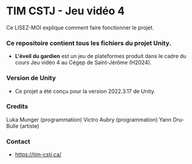 # TIM CSTJ - Jeu vidéo 4 #
Ce LISEZ-MOI explique comment faire fonctionner le projet.

### Ce repositoire contient tous les fichiers du projet Unity. ###
* **L'éveil du gardien** est un jeu de plateformes produit dans le cadre du cours Jeu vidéo 4 au Cégep de Saint-Jérôme (H2024).

### Version de Unity ###
* Ce projet a été conçu pour la version 2022.3.17 de Unity.

### Credits ###
Luka Munger (programmation)
Victro Aubry (programmation)
Yann Dru-Bulle (artiste)

### Contact ###
* https://tim-cstj.ca/
